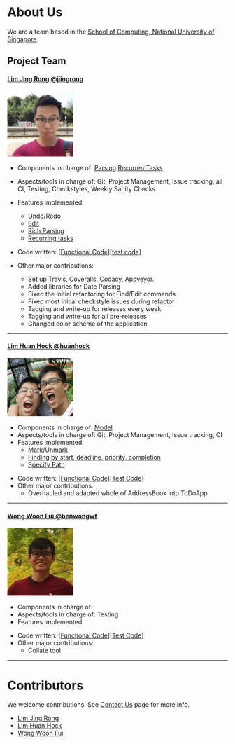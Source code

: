 # About Us

We are a team based in the [School of Computing, National University of Singapore](http://www.comp.nus.edu.sg).

## Project Team

#### [Lim Jing Rong](http://jjingrong.com) [@jjingrong](http://github.com/jjingrong)
<img src="images/jjingrong.png" width="150"><br>

* Components in charge of: [Parsing](https://github.com/CS2103JAN2017-F12-B2/main/blob/master/docs/DeveloperGuide.md#parsing-component)
[RecurrentTasks](https://github.com/CS2103JAN2017-F12-B2/main/blob/master/docs/DeveloperGuide.md#recurrenttasks)
* Aspects/tools in charge of: Git, Project Management, Issue tracking, all CI, Testing, Checkstyles, Weekly Sanity Checks
* Features implemented:
   * [Undo/Redo](https://github.com/CS2103JAN2017-F12-B2/main/blob/master/docs/UserGuide.md#undo)
   * [Edit](https://github.com/se-edu/CS2103JAN2017-F12-B2/main/blob/master/docs/UserGuide.md#edit)
   * [Rich Parsing](https://github.com/CS2103JAN2017-F12-B2/main/blob/master/docs/UserGuide.md#add)
   * [Recurring tasks](https://github.com/CS2103JAN2017-F12-B2/main/blob/master/docs/UserGuide.md#add)

* Code written: [[Functional Code](https://github.com/CS2103JAN2017-F12-B2/main/blob/master/collated/main/A0114395E.md)][[test code](https://github.com/CS2103JAN2017-F12-B2/main/blob/master/collated/test/A0114395E.md)]
* Other major contributions:
  * Set up Travis, Coveralls, Codacy, Appveyor.
  * Added libraries for Date Parsing
  * Fixed the initial refactoring for Find/Edit commands
  * Fixed most initial checkstyle issues during refactor
  * Tagging and write-up for releases every week
  * Tagging and write-up for all pre-releases
  * Changed color scheme of the application

----

#### [Lim Huan Hock @huanhock](http://github.com/huanhock)
<img src="images/huanhock.png" width="150"><br>

* Components in charge of: [Model](https://github.com/CS2103JAN2017-F12-B2/main/blob/master/docs/DeveloperGuide.md#)
* Aspects/tools in charge of: Git, Project Management, Issue tracking, CI
* Features implemented:
   * [Mark/Unmark](https://github.com/CS2103JAN2017-F12-B2/main/blob/master/docs/UserGuide.md#mark)
   * [Finding by start, deadline, priority, completion](https://github.com/se-edu/addressbook-level4/blob/master/docs/UserGuide.md#find)
   * [Specify Path](https://github.com/se-edu/addressbook-level4/blob/master/docs/UserGuide.md#specifypath)
<!-- todo code written -->
* Code written: [[Functional Code](https://github.com/CS2103JAN2017-F12-B2/main/blob/master/collated/main/A0124591H.md)][[Test Code](https://github.com/CS2103JAN2017-F12-B2/main/blob/master/collated/test/A0124591H.md)]
* Other major contributions:
  * Overhauled and adapted whole of AddressBook into ToDoApp

----

#### [Wong Woon Fui @benwongwf](http://github.com/benwongwf)
<img src="images/benwongwf.png" width="150"><br>

* Components in charge of:
* Aspects/tools in charge of: Testing
* Features implemented:
<!-- todo code written -->
* Code written: [[Functional Code](https://github.com/CS2103JAN2017-F12-B2/main/blob/master/collated/main/A0124153U.md)][[Test Code](https://github.com/CS2103JAN2017-F12-B2/main/blob/master/collated/test/A0124153U.md)]
* Other major contributions:
  * Collate tool

-----

# Contributors

We welcome contributions. See [Contact Us](ContactUs.md) page for more info.

* [Lim Jing Rong](https://github.com/CS2103AUG2016-F12-B2/main/pulls?q=is%3Apr+author%3Ajjingrong)
* [Lim Huan Hock](https://github.com/CS2103AUG2016-F12-B2/main/pulls?q=is%3Apr+author%3Ahuanhock)
* [Wong Woon Fui](https://github.com/CS2103AUG2016-F12-B2/main/pulls?q=is%3Apr+author%3Abenwongwf)
